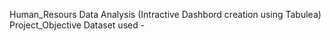 Human_Resours Data Analysis (Intractive Dashbord creation using Tabulea)
Project_Objective 
Dataset used -<a href= "https://github.com/Solanedd/HR/blob/main/HumanResources.csv">
